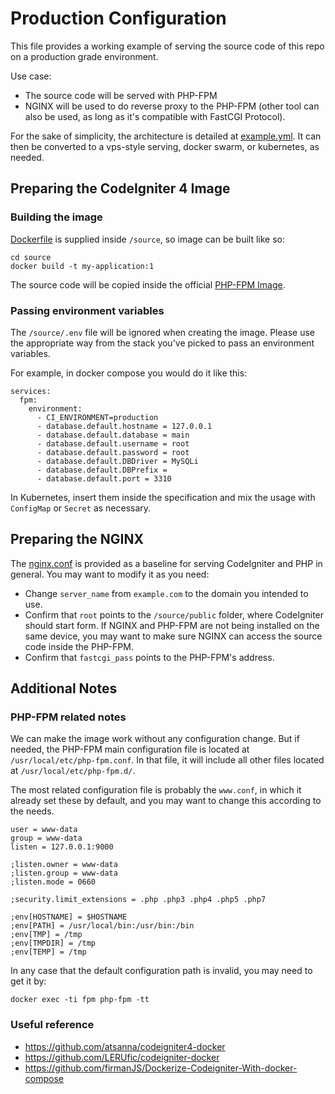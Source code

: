 
# Production Configuration

This file provides a working example of serving the source code of this repo
on a  production grade environment.

Use case:
- The source code will be served with PHP-FPM
- NGINX will be used to do reverse proxy to the PHP-FPM (other tool can also be used, as long as it's compatible with FastCGI Protocol). 

For the sake of simplicity, the architecture is detailed at [example.yml](example.yml).
It can then be converted to a vps-style serving, docker swarm, or kubernetes, as needed.

## Preparing the CodeIgniter 4 Image

### Building the image

[Dockerfile](../../source/Dockerfile) is supplied inside `/source`, so image can be built like so:

```
cd source
docker build -t my-application:1
```

The source code will be copied inside the official [PHP-FPM Image](https://hub.docker.com/_/php).

### Passing environment variables
The `/source/.env` file will be ignored when creating the image.
Please use the appropriate way from the stack you've picked to pass an environment variables.

For example, in docker compose you would do it like this:

```
services:
  fpm:
    environment:
      - CI_ENVIRONMENT=production
      - database.default.hostname = 127.0.0.1
      - database.default.database = main
      - database.default.username = root
      - database.default.password = root
      - database.default.DBDriver = MySQLi
      - database.default.DBPrefix =
      - database.default.port = 3310
```

In Kubernetes, insert them inside the specification and mix the usage with `ConfigMap` or `Secret` as necessary.

## Preparing the NGINX

The [nginx.conf](nginx/nginx.conf) is provided as a baseline for serving CodeIgniter and PHP in general.
You may want to modify it as you need:

- Change `server_name` from `example.com` to the domain you intended to use.
- Confirm that `root` points to the `/source/public` folder, where CodeIgniter should start form.
  If NGINX and PHP-FPM are not being installed on the same device, 
  you may want to make sure NGINX can access the source code inside the PHP-FPM.
- Confirm that `fastcgi_pass` points to the PHP-FPM's address.

## Additional Notes

### PHP-FPM related notes

We can make the image work without any configuration change. 
But if needed, the PHP-FPM main configuration file is located at `/usr/local/etc/php-fpm.conf`.
In that file, it will include all other files located at `/usr/local/etc/php-fpm.d/`.

The most related configuration file is probably the `www.conf`, 
in which it already set these by default, and you may want to change this according to the needs.

```
user = www-data
group = www-data
listen = 127.0.0.1:9000

;listen.owner = www-data
;listen.group = www-data
;listen.mode = 0660

;security.limit_extensions = .php .php3 .php4 .php5 .php7

;env[HOSTNAME] = $HOSTNAME
;env[PATH] = /usr/local/bin:/usr/bin:/bin
;env[TMP] = /tmp
;env[TMPDIR] = /tmp
;env[TEMP] = /tmp
```

In any case that the default configuration path is invalid, 
you may need to get it by:

```
docker exec -ti fpm php-fpm -tt
```

### Useful reference

- https://github.com/atsanna/codeigniter4-docker
- https://github.com/LERUfic/codeigniter-docker
- https://github.com/firmanJS/Dockerize-Codeigniter-With-docker-compose
